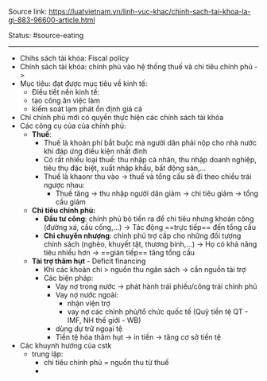 Source link: https://luatvietnam.vn/linh-vuc-khac/chinh-sach-tai-khoa-la-gi-883-96600-article.html

Status: #source-eating 

---

- Chihs sách tài khóa:  Fiscal policy
- Chính sách tài khóa: chính phủ vào hệ thống thuế và chi tiêu chính phủ -> 
- Mục tiêu: đạt được mục tiêu về kinh tế:
	- Điều tiết nền kinh tế:
	- tạo công ăn việc làm
	- kiểm soát lạm phát  ổn định giá cả
- Chỉ chính phủ mới có quyền thực hiện các chính sách tài khóa
- Các công cụ của của chính phủ:
	- **Thuế**: 
		- Thuế là khoản phí bắt buộc mà người dân phải nộp cho nhà nước khi đáp ứng điều kiện nhất đinh
		- Có rất nhiều loại thuế: thu nhập cá nhân, thu nhập doanh nghiệp, tiêu thụ đặc biệt, xuất nhập khẩu, bất động sản,...
		- Thuế là khaonr thu vào -> thuế và tổng cầu sẽ đi theo chiều trái ngược nhau:
			- Thuế tăng -> thu nhập người dân giảm -> chi tiêu giảm -> tổng cầu giảm
	- **Chi tiêu chính phủ:**
		- **Đầu tư công**: chính phủ bỏ tiền ra để chi tiêu nhưng khoản công (đường xá, cầu cống,...) -> Tác động ==trực tiếp== đến tổng cầu
		- **Chi chuyển nhượng**: chính phủ trợ cấp cho những đối tượng chính sách (nghèo, khuyết tật, thương binh,...) -> Họ có khả năng tiêu nhiều hơn -> ==gián tiếp== tăng tổng cầu
	- **Tài trợ thâm  hụt** - Deficit financing
		- Khi các khoản chi > nguồn thu ngân sách -> cần nguồn tài trợ
		- Các biện pháp:
			- Vay nợ trong nước -> phát hành trái phiếu/công trái chính phủ
			- Vay nợ nước ngoài: 
				- nhận viện trợ
				- vay nợ các chính phủ/tổ chức quốc tế (Quỹ tiền tệ QT - IMF, NH thế giới - WB)
			- dùng dự trữ ngoại tệ
			- Tiền tệ hóa thâm hụt -> in tiền -> tăng cơ sở tiền tệ
- Các khuynh hướng của cstk
	- trung lập:
		- chi tiêu chính phủ = nguồn thu từ thuế
		- 